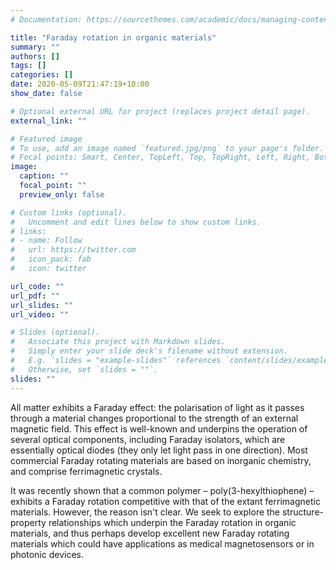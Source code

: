 ```yaml
---
# Documentation: https://sourcethemes.com/academic/docs/managing-content/

title: "Faraday rotation in organic materials"
summary: ""
authors: []
tags: []
categories: []
date: 2020-05-09T21:47:19+10:00
show_date: false

# Optional external URL for project (replaces project detail page).
external_link: ""

# Featured image
# To use, add an image named `featured.jpg/png` to your page's folder.
# Focal points: Smart, Center, TopLeft, Top, TopRight, Left, Right, BottomLeft, Bottom, BottomRight.
image:
  caption: ""
  focal_point: ""
  preview_only: false

# Custom links (optional).
#   Uncomment and edit lines below to show custom links.
# links:
# - name: Follow
#   url: https://twitter.com
#   icon_pack: fab
#   icon: twitter

url_code: ""
url_pdf: ""
url_slides: ""
url_video: ""

# Slides (optional).
#   Associate this project with Markdown slides.
#   Simply enter your slide deck's filename without extension.
#   E.g. `slides = "example-slides"` references `content/slides/example-slides.md`.
#   Otherwise, set `slides = ""`.
slides: ""
---
```

All matter exhibits a Faraday effect: the polarisation of light as it passes through a material changes proportional to the strength of an external magnetic field. This effect is well-known and underpins the operation of several optical components, including Faraday isolators, which are essentially optical diodes (they only let light pass in one direction). Most commercial Faraday rotating materials are based on inorganic chemistry, and comprise ferrimagnetic crystals.

It was recently shown that a common polymer – poly(3-hexylthiophene) – exhibits a Faraday rotation competitive with that of the extant ferrimagnetic materials. However, the reason isn't clear. We seek to explore the structure-property relationships which underpin the Faraday rotation in organic materials, and thus perhaps develop excellent new Faraday rotating materials which could have applications as medical magnetosensors or in photonic devices.
